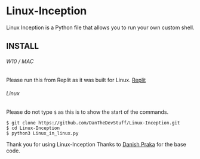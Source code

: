 # Linux-Inception
Linux Inception is a Python file that allows you to run your own custom shell. 


## INSTALL 
###### W10 / MAC
Please run this from Replit as it was built for Linux. [Replit](https://replit.com/@DanTheDevStuff/Linux-Inception#main.py)
###### Linux
Please do not type `$` as this is to show the start of the commands.
```
$ git clone https://github.com/DanTheDevStuff/Linux-Inception.git
$ cd Linux-Inception
$ python3 Linux_in_linux.py
```
Thank you for using Linux-Inception
Thanks to [Danish Praka](https://danishpraka.sh/) for the base code.

